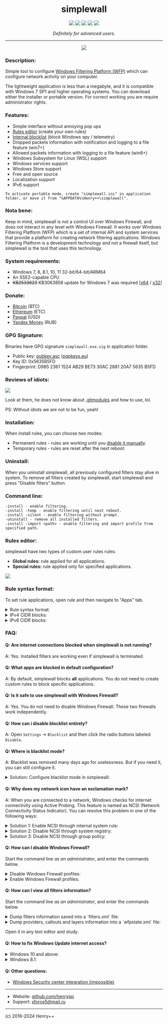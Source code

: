 <h1 align="center">simplewall</h1>

<p align="center">
	<a href="https://github.com/henrypp/simplewall/releases"><img src="https://img.shields.io/github/v/release/henrypp/simplewall?style=flat-square&include_prereleases&label=version" /></a>
	<a href="https://github.com/henrypp/simplewall/releases"><img src="https://img.shields.io/github/downloads/henrypp/simplewall/total.svg?style=flat-square" /></a>
	<a href="https://github.com/henrypp/simplewall/issues"><img src="https://img.shields.io/github/issues-raw/henrypp/simplewall.svg?style=flat-square&label=issues" /></a>
	<a href="https://github.com/henrypp/simplewall/graphs/contributors"><img src="https://img.shields.io/github/contributors/henrypp/simplewall?style=flat-square" /></a>
	<a href="https://github.com/henrypp/simplewall/blob/master/LICENSE"><img src="https://img.shields.io/github/license/henrypp/simplewall?style=flat-square" /></a>
</p>

<p align="center">
	<i>Definitely for advanced users.</i>
</p>

-------

<p align="center">
	<img src="/images/simplewall.png?cache" />
</p>

### Description:
Simple tool to configure [Windows Filtering Platform (WFP)](https://docs.microsoft.com/en-us/windows/win32/fwp/windows-filtering-platform-start-page) which can configure network activity on your computer.

The lightweight application is less than a megabyte, and it is compatible with Windows 7 SP1 and higher operating systems.
You can download either the installer or portable version. For correct working you are require administrator rights.

### Features:
- Simple interface without annoying pop ups
- [Rules editor](https://github.com/henrypp/simplewall#rules-editor) (create your own rules)
- [Internal blocklist](https://crazymax.dev/WindowsSpyBlocker/blocking-rules/simplewall/) (block Windows spy / telemetry)
- Dropped packets information with notification and logging to a file feature (win7+)
- Allowed packets information with logging to a file feature (win8+)
- Windows Subsystem for Linux (WSL) support
- Windows services support
- Windows Store support
- Free and open source
- Localization support
- IPv6 support

```
To activate portable mode, create "simplewall.ini" in application folder, or move it from "%APPDATA%\Henry++\simplewall".
```

### Nota bene:
Keep in mind, simplewall is not a control UI over Windows Firewall, and does not interact in any level with Windows Firewall. It works
over Windows Filtering Platform (WFP) which is a set of internal API and system services that provide a platform for creating network filtering
applications. Windows Filtering Platform is a development technology and not a firewall itself, but simplewall is the tool that uses this technology.

### System requirements:
- Windows 7, 8, 8.1, 10, 11 32-bit/64-bit/ARM64
- An SSE2-capable CPU
- <s>KB2533623</s> KB3063858 update for Windows 7 was required [[x64](https://www.microsoft.com/en-us/download/details.aspx?id=47442) / [x32](https://www.microsoft.com/en-us/download/details.aspx?id=47409)]

### Donate:
- [Bitcoin](https://www.blockchain.com/btc/address/1LrRTXPsvHcQWCNZotA9RcwjsGcRghG96c) (BTC)
- [Ethereum](https://www.blockchain.com/explorer/addresses/eth/0xe2C84A62eb2a4EF154b19bec0c1c106734B95960) (ETC)
- [Paypal](https://paypal.me/henrypp) (USD)
- [Yandex Money](https://yoomoney.ru/to/4100115776040583) (RUB)

### GPG Signature:
Binaries have GPG signature `simplewall.exe.sig` in application folder.

- Public key: [pubkey.asc](https://raw.githubusercontent.com/henrypp/builder/master/pubkey.asc) ([pgpkeys.eu](https://pgpkeys.eu/pks/lookup?op=index&fingerprint=on&search=0x5635B5FD))
- Key ID: 0x5635B5FD
- Fingerprint: D985 2361 1524 AB29 BE73 30AC 2881 20A7 5635 B5FD

### Reviews of idiots:
[<img src="/images/idiot_n1.png" />](https://alternativeto.net/software/simplewall-firewall/about/)

Look at them, he does not know about [.gitmodules](https://github.com/henrypp/simplewall/blob/master/.gitmodules) and how to use, lol.

PS: Without idiots we are not to be fun, yeah!

### Installation:
When install rules, you can choose two modes:
- Permanent rules - rules are working until you <a href="#uninstall">disable it manually</a>.
- Temporary rules - rules are reset after the next reboot.

### Uninstall:
When you uninstall simplewall, all previously configured filters stay alive in system.
To remove all filters created by simplewall, start simplewall and press "Disable filters" button.

### Command line:

~~~
-install - enable filtering.
-install -temp - enable filtering until next reboot.
-install -silent - enable filtering without prompt.
-uninstall - remove all installed filters.
-install -import <path> - enable filtering and import profile from specified path.
~~~

### Rules editor:
simplewall have two types of custom user rules rules:
- **Global rules:** rule applied for all applications.
- **Special rules:** rule applied only for specified applications.

<img src="/images/simplewall_rules.png?cache2" />

### Rule syntax format:

To set rule applications, open rule and then navigate to "Apps" tab.

<details>
<summary>Rule syntax format:</summary>

---
- IP addresses `192.168.0.1; 192.168.0.1; [fc00::]`
- IP addresses with port `192.168.0.1:80; 192.168.0.1:443; [fc00::]:443;`
- IP ranges `192.168.0.1-192.168.0.255; 192.168.0.1-192.168.0.255;`
- IP ranges (with port) `192.168.0.1-192.168.0.255:80; 192.168.0.1-192.168.0.255:443;` (v2.0.20+)
- IP with prefix lengths (CIDR) `192.168.0.0/16; 192.168.0.0/24; fe80::/10`
- Ports `21; 80; 443;`
- Ports ranges `20-21; 49152-65534;`

_To specify more than one ip, port and/or host, use semicolon._
---
</details>

<details>
<summary>IPv4 CIDR blocks:</summary>

---
| Address format | Mask |
| -------- | ------- |
| a.b.c.d/32 | 255.255.255.255 |
| a.b.c.d/31 | 255.255.255.254 |
| a.b.c.d/30 | 255.255.255.252 |
| a.b.c.d/29 | 255.255.255.248 |
| a.b.c.d/28 | 255.255.255.240 |
| a.b.c.d/27 | 255.255.255.224 |
| a.b.c.d/26 | 255.255.255.192 |
| a.b.c.d/25 | 255.255.255.128 |
| a.b.c.0/24 | 255.255.255.0|
| a.b.c.0/23 | 255.255.254.0|
| a.b.c.0/22 | 255.255.252.0|
| a.b.c.0/21 | 255.255.248.0|
| a.b.c.0/20 | 255.255.240.0|
| a.b.c.0/19 | 255.255.224.0|
| a.b.c.0/18 | 255.255.192.0|
| a.b.c.0/17 | 255.255.128.0|
| a.b.0.0/16 | 255.255.0.0|
| a.b.0.0/15 | 255.254.0.0|
| a.b.0.0/14 | 255.252.0.0|
| a.b.0.0/13 | 255.248.0.0|
| a.b.0.0/12 | 255.240.0.0|
| a.b.0.0/11 | 255.224.0.0|
| a.b.0.0/10 | 255.192.0.0|
| a.b.0.0/9 | 255.128.0.0|
| a.0.0.0/8 | 255.0.0.0|
| a.0.0.0/7 | 254.0.0.0|
| a.0.0.0/6 | 252.0.0.0|
| a.0.0.0/5 | 248.0.0.0|
| a.0.0.0/4 | 240.0.0.0|
| a.0.0.0/3 | 224.0.0.0|
| a.0.0.0/2 | 192.0.0.0|
| a.0.0.0/1 | 128.0.0.0|
| 0.0.0.0/0 | 0.0.0.0|
---
</details>

<details>
<summary>IPv6 CIDR blocks:</summary>

---
[IPv6 CIDR blocks](https://www.mediawiki.org/wiki/Help:Range_blocks/IPv6)
---
</details>

### FAQ:
#### Q: Are internet connections blocked when simplewall is not running?
A: Yes. Installed filters are working even if simplewall is terminated.

#### Q: What apps are blocked in default configuration?
A: By default, simplewall blocks **all** applications. You do not need to create custom rules to block specific applications.

#### Q: Is it safe to use simplewall with Windows Firewall?
A: Yes. You do not need to disable Windows Firewall. These two firewalls work independently.

#### Q: How can i disable blocklist entirely?
A: Open `Settings` -> `Blocklist` and then click the radio buttons labeled `Disable`.

#### Q: Where is blacklist mode?
A: Blacklist was removed many days ago for uselessness. But if you need it, you can still configure it.

<details>
<summary>Solution: Configure blacklist mode in simplewall:</summary>

---
1) Open `Settings` -> `Rules`
2) Uncheck `Block outbound for all` and `Block inbound for all` options.
3) Create user rule (green cross on toolbar) with block action, any direction, `Block connection` name and empty remote and local rule.
4) You can assign this rule for apps whatever you want to block network access.
---
</details>

#### Q: Why does my network icon have an exclamation mark?
A: When you are connected to a network, Windows checks for internet connectivity using Active Probing. This feature is named as NCSI (Network Connectivity Status Indicator). You can resolve this problem in one of the following ways:

<details>
<summary>Solution 1: Enable NCSI through internal system rule:</summary>

---
1) Open `System rules` tab.
2) Allow `NCSI` rule (enabled by default).
---
</details>

<details>
<summary>Solution 2: Disable NCSI through system registry:</summary>

---
Create `Disable NCSI.reg` and import it into registry.

```reg
Windows Registry Editor Version 5.00

[HKEY_LOCAL_MACHINE\SOFTWARE\Policies\Microsoft\Windows\NetworkConnectivityStatusIndicator]
"NoActiveProbe"=dword:00000001
"DisablePassivePolling"=dword:00000001
```
---
</details>

<details>
<summary>Solution 3: Disable NCSI through group policy:</summary>

---
1) Launch the group policy editor (`gpedit.msc` ).
2) Go to `Computer Configuration -> Administrative Templates -> System -> Internet Communication Management -> Internet Communication Settings`.
3) Double-click `Turn off Windows Network Connectivity Status Indicator active tests` and then select Enabled. Click Ok.
4) Open the Command Prompt (Admin) and enter `gpupdate /force` to enforce the changes made to the Group Policies.
---
</details>

#### Q: How can I disable Windows Firewall?
Start the command line _as an administrator_, and enter the commands below.

<details>
<summary>Disable Windows Firewall profiles:</summary>

---
~~~bat
netsh advfirewall set allprofiles state off
~~~
---
</details>

<details>
<summary>Enable Windows Firewall profiles:</summary>

---
~~~bat
netsh advfirewall set allprofiles state on
~~~
---
</details>

#### Q: How can I view all filters information?
Start the command line _as an administrator_, and enter the commands below.

<details>
<summary>Dump filters information saved into a `filters.xml` file:</summary>

---
~~~bat
cd /d %USERPROFILE%\Desktop

netsh wfp show filters
~~~
---
</details>

<details>
<summary>Dump providers, callouts and layers information into a `wfpstate.xml` file:</summary>

---
~~~bat
cd /d %USERPROFILE%\Desktop

netsh wfp show state
~~~
---
</details>

Open it in any text editor and study.

#### Q: How to fix Windows Update internet access?
<details>
<summary>Windows 10 and above:</summary>

---
Open main window menu `Settings` -> `Rules` -> `Allow Windows Update`.
<br />
This is working by method described [here](https://github.com/henrypp/simplewall/issues/677).

---
</details>

<details>
<summary>Windows 8.1:</summary>

---
Open main window, Navigate into `System rules` tab and then enable `Windows Update service` rule.

---
</details>

#### Q: Other questions:
- [Windows Security center integration (impossible)](https://stackoverflow.com/questions/3698285/how-can-i-tell-the-windows-security-center-that-im-an-antivirus/3698375#3698375)
---
- Website: [github.com/henrypp](https://github.com/henrypp)
- Support: sforce5@mail.ru
---
(c) 2016-2024 Henry++
